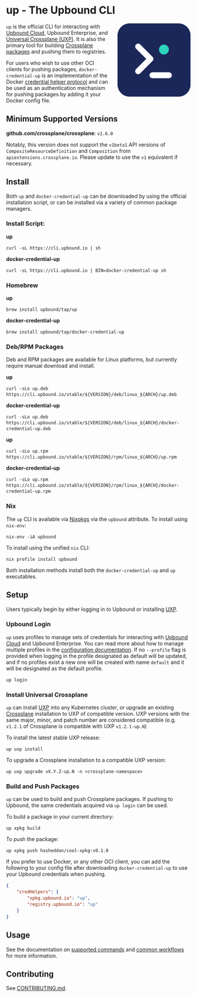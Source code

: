 # up - The Upbound CLI

<a href="https://upbound.io">
    <img align="right" style="margin-left: 20px" src="docs/media/logo.png" width=200 />
</a>

`up` is the official CLI for interacting with [Upbound Cloud], Upbound
Enterprise, and [Universal Crossplane (UXP)]. It is also the primary tool for
building [Crossplane packages] and pushing them to registries.

For users who wish to use other OCI clients for pushing packages,
`docker-credential-up` is an implementation of the Docker [credential helper
protocol] and can be used as an authentication mechanism for pushing packages by
adding it your Docker config file.

## Minimum Supported Versions

**github.com/crossplane/crossplane**: `v1.6.0`

Notably, this version does not support the `v1beta1` API versions of `CompositeResourceDefinition` and `Composition` from `apiextensions.crossplane.io`. Please update to use the `v1` equivalent if necessary.

## Install

Both `up` and `docker-credential-up` can be downloaded by using the official
installation script, or can be installed via a variety of common package
managers.

### Install Script:

**up**
```
curl -sL https://cli.upbound.io | sh
```

**docker-credential-up**
```
curl -sL https://cli.upbound.io | BIN=docker-credential-up sh
```

### Homebrew

**up**
```
brew install upbound/tap/up
```

**docker-credential-up**
```
brew install upbound/tap/docker-credential-up
```

### Deb/RPM Packages

Deb and RPM packages are available for Linux platforms, but currently require
manual download and install.

**up**
```
curl -sLo up.deb https://cli.upbound.io/stable/${VERSION}/deb/linux_${ARCH}/up.deb
```

**docker-credential-up**
```
curl -sLo up.deb https://cli.upbound.io/stable/${VERSION}/deb/linux_${ARCH}/docker-credential-up.deb
```

**up**
```
curl -sLo up.rpm https://cli.upbound.io/stable/${VERSION}/rpm/linux_${ARCH}/up.rpm
```

**docker-credential-up**
```
curl -sLo up.rpm https://cli.upbound.io/stable/${VERSION}/rpm/linux_${ARCH}/docker-credential-up.rpm
```

### Nix

The `up` CLI is available via [Nixpkgs] via the `upbound` attribute. To install using
`nix-env`:

```
nix-env -iA upbound
```

To install using the unified `nix` CLI:

```
nix profile install upbound
```

Both installation methods install both the `docker-credential-up` and `up` executables.

## Setup

Users typically begin by either logging in to Upbound or installing [UXP].

### Upbound Login

`up` uses profiles to manage sets of credentials for interacting with [Upbound
Cloud] and Upbound Enterprise. You can read more about how to manage multiple
profiles in the [configuration documentation]. If no `--profile` flag is
provided when logging in the profile designated as default will be updated, and
if no profiles exist a new one will be created with name `default` and it will
be designated as the default profile.

```
up login
```

### Install Universal Crossplane

`up` can install [UXP] into any Kubernetes cluster, or upgrade an existing
[Crossplane] installation to UXP of compatible version. UXP versions with the
same major, minor, and patch number are considered compatible (e.g. `v1.2.1` of
Crossplane is compatible with UXP `v1.2.1-up.N`)

To install the latest stable UXP release:

```
up uxp install
```

To upgrade a Crossplane installation to a compatible UXP version:

```
up uxp upgrade vX.Y.Z-up.N -n <crossplane-namespace>
```

### Build and Push Packages

`up` can be used to build and push Crossplane packages. If pushing to Upbound,
the same credentials acquired via `up login` can be used.

To build a package in your current directory:

```
up xpkg build
```

To push the package:

```
up xpkg push hasheddan/cool-xpkg:v0.1.0
```

If you prefer to use Docker, or any other OCI client, you can add the following
to your config file after downloading `docker-credential-up` to use your Upbound
credentials when pushing.

```json
{
	"credHelpers": {
		"xpkg.upbound.io": "up",
		"registry.upbound.io": "up"
	}
}
```

## Usage

See the documentation on [supported commands] and [common workflows] for more
information.

## Contributing

See [CONTRIBUTING.md](CONTRIBUTING.md).

<!-- Named Links -->
[Upbound Cloud]: https://cloud.upbound.io/
[Universal Crossplane (UXP)]: https://github.com/upbound/universal-crossplane
[UXP]: https://github.com/upbound/universal-crossplane
[Crossplane packages]: https://crossplane.io/docs/v1.7/reference/xpkg.html
[credential helper protocol]: https://github.com/docker/docker-credential-helpers
[configuration documentation]: docs/configuration.md
[Crossplane]: https://crossplane.io
[supported commands]: docs/commands.md
[common workflows]: docs/workflows.md
[nixpkgs]: https://github.com/NixOS/nixpkgs